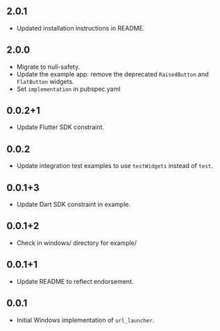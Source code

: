 ## 2.0.1

* Updated installation instructions in README.

## 2.0.0

* Migrate to null-safety.
* Update the example app: remove the deprecated `RaisedButton` and `FlatButton` widgets.
* Set `implementation` in pubspec.yaml

## 0.0.2+1

* Update Flutter SDK constraint.

## 0.0.2

* Update integration test examples to use `testWidgets` instead of `test`.

## 0.0.1+3

* Update Dart SDK constraint in example.

## 0.0.1+2

* Check in windows/ directory for example/

## 0.0.1+1

* Update README to reflect endorsement.

## 0.0.1

* Initial Windows implementation of `url_launcher`.
